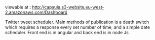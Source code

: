 viewable at : http://capsula.s3-website.eu-west-2.amazonaws.com/Dashboard

Twitter tweet scheduler. Main methods of publication is a death switch which requires a response every set number of time, and a simple date scheduler. Front end is in angular and back end is in node Js
